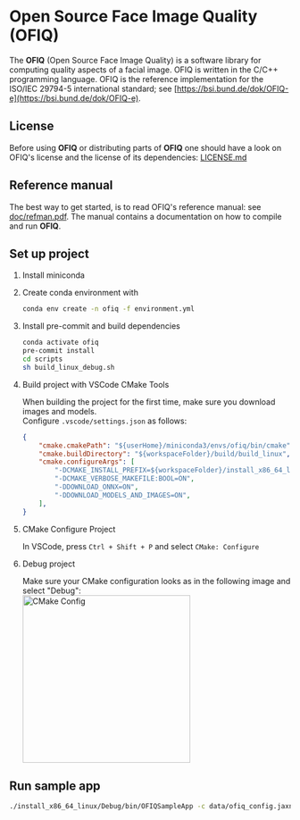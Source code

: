 # Open Source Face Image Quality (OFIQ)

The __OFIQ__ (Open Source Face Image Quality) is a software library for computing quality
aspects of a facial image. OFIQ is written in the C/C++ programming language.
OFIQ is the reference implementation for the ISO/IEC 29794-5 international
standard; see [https://bsi.bund.de/dok/OFIQ-e](https://bsi.bund.de/dok/OFIQ-e).

## License

Before using __OFIQ__ or distributing parts of __OFIQ__ one should have a look
on OFIQ's license and the license of its dependencies: [LICENSE.md](LICENSE.md)

## Reference manual

The best way to get started, is to read OFIQ's reference manual:
see [doc/refman.pdf](doc/refman.pdf). The manual contains a documentation on
how to compile and run __OFIQ__.

## Set up project

1. Install miniconda
2. Create conda environment with

    ```bash
    conda env create -n ofiq -f environment.yml
    ```

3. Install pre-commit and build dependencies

    ```bash
    conda activate ofiq
    pre-commit install
    cd scripts
    sh build_linux_debug.sh
    ```

4. Build project with VSCode CMake Tools

    When building the project for the first time, make sure you download images and models. \
    Configure `.vscode/settings.json` as follows:

    ```json
    {
        "cmake.cmakePath": "${userHome}/miniconda3/envs/ofiq/bin/cmake",
        "cmake.buildDirectory": "${workspaceFolder}/build/build_linux",
        "cmake.configureArgs": [
            "-DCMAKE_INSTALL_PREFIX=${workspaceFolder}/install_x86_64_linux",
            "-DCMAKE_VERBOSE_MAKEFILE:BOOL=ON",
            "-DDOWNLOAD_ONNX=ON",
            "-DDOWNLOAD_MODELS_AND_IMAGES=ON",
        ],
    }
    ```

5. CMake Configure Project

    In VSCode, press `Ctrl + Shift + P` and select `CMake: Configure`

6. Debug project

    Make sure your CMake configuration looks as in the following image and select "Debug": \
    <img src="assets/cmake_config.png" alt="CMake Config" width="300">

## Run sample app

```bash
./install_x86_64_linux/Debug/bin/OFIQSampleApp -c data/ofiq_config.jaxn -i data/tests/images -o results/out.csv
```
